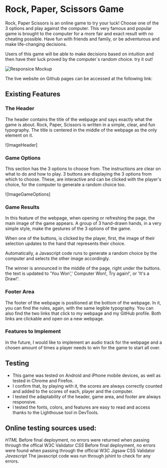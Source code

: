 # Rock, Paper, Scissors Game

Rock, Paper Scissors is an online game to try your luck! Choose one of the 3 options and play against the computer. This very famous and popular game is brought to the computer for a more fair and exact result with no cheating possible. Have fun with friends and family, or be adventurous and make life-changing decisions.

Users of this game will be able to make decisions based on intuition and then have their luck proved by the computer`s random choice. try it out!

![Responsice Mockup](/assets/images/newresponsivemuckup.jpg)

The live website on Github pages can be accessed at the following link:

## Existing Features

### The Header

The header contains the title of the webpage and says exactly what the game is about. Rock, Paper, Scissors is written in a simple, clear, and fun typography. The title is centered in the middle of the webpage as the only element on it.

![ImageHeader]

### Game Options

This section has the 3 options to choose from. The instructions are clear on what to do and how to play. 3 buttons are displaying the 3 options from which to choose. These, are interactive and can be clicked with the player's choice, for the computer to generate a random choice too.

![ImageGameOptions]

### Game Results

In this feature of the webpage, when opening or refreshing the page, the main image of the game appears. A group of 3 hand-drawn hands, in a very simple style, make the gestures of the 3 options of the game.

When one of the buttons, is clicked by the player, first, the image of their selection updates to the hand that represents their choice.

Automatically, a Javascript code runs to generate a random choice by the computer and selects the other image accordingly.

The winner is announced in the middle of the page, right under the buttons. the text is updated to 'You Won',' Computer Won!, Try again!', or 'It's a Draw!'.

### Footer Area

The footer of the webpage is positioned at the bottom of the webpage. In it, you can find the rules, again, with the same legible typography.
You can also find the two links that click to my webpage and my GitHub profile. Both links are clickable and open on a new webpage.

### Features to Implement

In the future, I would like to implement an audio track for the webpage and a chosen amount of times a player needs to win for the game to start all over.

## Testing

* This game was tested on Android and iPhone mobile devices, as well as tested in Chrome and Firefox.
* I confirm that, by playing with it, the scores are always correctly counted and added to the scores of each, player and the computer.
* I tested the adaptability of the header, game area, and footer are always responsive.
* I  tested the fonts, colors, and features are easy to read and access thanks to the Lighthouse tool in DevTools.
  
## Online testing sources used: ##
*HTML*
Before final deployment, no errors were returned when passing through the offical W3C Validator
*CSS*
Before final deployment, no errors were found when passing through the official W3C Jigsaw CSS Validator
*Javascript*
The javascript code was run through jshint to check for any errors.